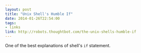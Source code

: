 ```yaml
---
layout: post
title: "Unix Shell's Humble If"
date: 2014-01-26T22:54:00
tags:
- links
link: http://robots.thoughtbot.com/the-unix-shells-humble-if
---
```

One of the best explanations of shell's `if` statement. 

